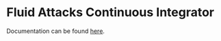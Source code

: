 # Fluid Attacks Continuous Integrator

Documentation can be found [here](https://docs.fluidattacks.com/development/stack/gitlab-ci).
